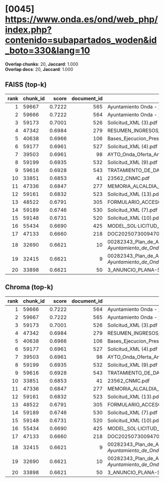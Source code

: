 # [0045] https://www.onda.es/ond/web_php/index.php?contenido=subapartados_woden&id_boto=330&lang=10

**Overlap chunks**: 20, **Jaccard**: 1.000  
**Overlap docs**: 20, **Jaccard**: 1.000

## FAISS (top-k)
rank | chunk_id | score | document_id | title
---:|---|---:|---:|---
1 | 59667 | 0.7222 | 565 | Ayuntamiento Onda - www.onda.es
2 | 59666 | 0.7222 | 564 | Ayuntamiento Onda - www.onda.es
3 | 59173 | 0.7001 | 526 | Solicitud_XML (3).pdf
4 | 47342 | 0.6984 | 279 | RESUMEN_INGRESOS_2025.pdf_1742285328909.pdf
5 | 40638 | 0.6966 | 106 | Bases_Ejecucion_Presupuesto_2025.pdf
6 | 59177 | 0.6961 | 527 | Solicitud_XML (4).pdf
7 | 39503 | 0.6961 | 98 | AYTO_Onda_Oferta_Anexo_I_firmado.pdf.pdf
8 | 59199 | 0.6935 | 532 | Solicitud_XML (9).pdf
9 | 59616 | 0.6928 | 543 | TRATAMIENTO_DE_DATOS.pdf
10 | 33851 | 0.6853 | 41 | 23562_CNMC.pdf
11 | 47336 | 0.6847 | 277 | MEMORIA_ALCALDIA_PRESUPUESTO_2025.pdf_1742285328938.pdf
12 | 59161 | 0.6832 | 523 | Solicitud_XML (13).pdf
13 | 48522 | 0.6791 | 305 | FORMULARIO_ACCESO_PID.pdf
14 | 59189 | 0.6746 | 530 | Solicitud_XML (7).pdf
15 | 59148 | 0.6731 | 520 | Solicitud_XML (10).pdf
16 | 55434 | 0.6690 | 425 | MODEL_SOL·LICITUD_ESCOLETA_ESTIU_2025 (1).pdf
17 | 47133 | 0.6660 | 218 | DOC20250730094702ANEXO_I_signed.pdf.pdf
18 | 32690 | 0.6621 | 10 | 00282343_Plan_de_Adecuacion_al_ENS_-_Ayuntamiento_de_Onda_(1).pdf.pdf
19 | 32415 | 0.6621 | 9 | 00282343_Plan_de_Adecuacion_al_ENS_-_Ayuntamiento_de_Onda_(1).pdf (1).pdf
20 | 33898 | 0.6621 | 50 | 3_ANUNCIO_PLANA-SOLAR.pdf

## Chroma (top-k)
rank | chunk_id | score | document_id | title
---:|---|---:|---:|---
1 | 59666 | 0.7222 | 564 | Ayuntamiento Onda - www.onda.es
2 | 59667 | 0.7222 | 565 | Ayuntamiento Onda - www.onda.es
3 | 59173 | 0.7001 | 526 | Solicitud_XML (3).pdf
4 | 47342 | 0.6984 | 279 | RESUMEN_INGRESOS_2025.pdf_1742285328909.pdf
5 | 40638 | 0.6966 | 106 | Bases_Ejecucion_Presupuesto_2025.pdf
6 | 59177 | 0.6961 | 527 | Solicitud_XML (4).pdf
7 | 39503 | 0.6961 | 98 | AYTO_Onda_Oferta_Anexo_I_firmado.pdf.pdf
8 | 59199 | 0.6935 | 532 | Solicitud_XML (9).pdf
9 | 59616 | 0.6928 | 543 | TRATAMIENTO_DE_DATOS.pdf
10 | 33851 | 0.6853 | 41 | 23562_CNMC.pdf
11 | 47336 | 0.6847 | 277 | MEMORIA_ALCALDIA_PRESUPUESTO_2025.pdf_1742285328938.pdf
12 | 59161 | 0.6832 | 523 | Solicitud_XML (13).pdf
13 | 48522 | 0.6791 | 305 | FORMULARIO_ACCESO_PID.pdf
14 | 59189 | 0.6746 | 530 | Solicitud_XML (7).pdf
15 | 59148 | 0.6731 | 520 | Solicitud_XML (10).pdf
16 | 55434 | 0.6690 | 425 | MODEL_SOL·LICITUD_ESCOLETA_ESTIU_2025 (1).pdf
17 | 47133 | 0.6660 | 218 | DOC20250730094702ANEXO_I_signed.pdf.pdf
18 | 32415 | 0.6621 | 9 | 00282343_Plan_de_Adecuacion_al_ENS_-_Ayuntamiento_de_Onda_(1).pdf (1).pdf
19 | 32690 | 0.6621 | 10 | 00282343_Plan_de_Adecuacion_al_ENS_-_Ayuntamiento_de_Onda_(1).pdf.pdf
20 | 33898 | 0.6621 | 50 | 3_ANUNCIO_PLANA-SOLAR.pdf
